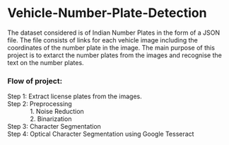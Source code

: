 # Vehicle-Number-Plate-Detection

The dataset considered is of Indian Number Plates in the form of a JSON file. The file consists of links for each vehicle image including the coordinates of the number plate in the image.
The main purpose of this project is to extarct the number plates from the images and recognise the text on the number plates.

### Flow of project:

Step 1: Extract license plates from the images. <br/>
Step 2: Preprocessing <br/>
&nbsp;&nbsp;&nbsp;&nbsp;&nbsp;&nbsp;&nbsp;&nbsp;&nbsp;&nbsp;&nbsp;&nbsp;&nbsp;1. Noise Reduction <br/>
&nbsp;&nbsp;&nbsp;&nbsp;&nbsp;&nbsp;&nbsp;&nbsp;&nbsp;&nbsp;&nbsp;&nbsp;&nbsp;2. Binarization <br/>
Step 3: Character Segmentation <br/>
Step 4: Optical Character Segmentation using Google Tesseract

